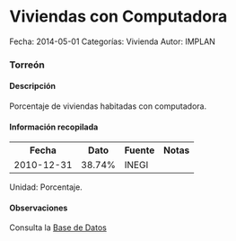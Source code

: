 Viviendas con Computadora
=====

Fecha: 2014-05-01
Categorías: Vivienda
Autor: IMPLAN

### Torreón

#### Descripción

Porcentaje de viviendas habitadas con computadora.

#### Información recopilada

<table class="table table-hover table-bordered">
  <tr><th>Fecha</th><th>Dato</th><th>Fuente</th><th>Notas</th></tr>
  <tr><td>2010-12-31</td><td>38.74%</td><td>INEGI</td><td></td></tr>
</table>

Unidad: Porcentaje.

#### Observaciones

Consulta la [Base de Datos](http://www.inegi.org.mx/biinegi/)

